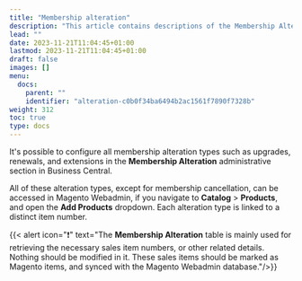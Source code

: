 ```yaml
---
title: "Membership alteration"
description: "This article contains descriptions of the Membership Alteration settings in Business Central."
lead: ""
date: 2023-11-21T11:04:45+01:00
lastmod: 2023-11-21T11:04:45+01:00
draft: false
images: []
menu:
  docs:
    parent: ""
    identifier: "alteration-c0b0f34ba6494b2ac1561f7890f7328b"
weight: 312
toc: true
type: docs
---
```


It's possible to configure all membership alteration types such as upgrades, renewals, and extensions in the **Membership Alteration** administrative section in Business Central.

All of these alteration types, except for membership cancellation, can be accessed in Magento Webadmin, if you navigate to **Catalog** > **Products**, and open the **Add Products** dropdown. Each alteration type is linked to a distinct item number.

  {{< alert icon="❗" text="The <b>Membership Alteration</b> table is mainly used for retrieving the necessary sales item numbers, or other related details. Nothing should be modified in it. These sales items should be marked as Magento items, and synced with the Magento Webadmin database."/>}}
